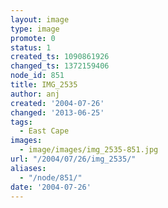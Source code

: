 ```yaml
---
layout: image
type: image
promote: 0
status: 1
created_ts: 1090861926
changed_ts: 1372159406
node_id: 851
title: IMG_2535
author: anj
created: '2004-07-26'
changed: '2013-06-25'
tags:
  - East Cape
images:
  - image/images/img_2535-851.jpg
url: "/2004/07/26/img_2535/"
aliases:
  - "/node/851/"
date: '2004-07-26'
---
```


